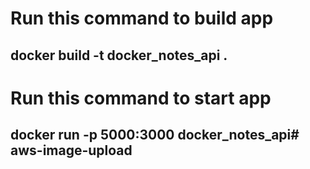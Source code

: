 # Run this command to build app
## docker build -t docker_notes_api . 

# Run this command to start app
## docker run -p 5000:3000 docker_notes_api#   a w s - i m a g e - u p l o a d  
 